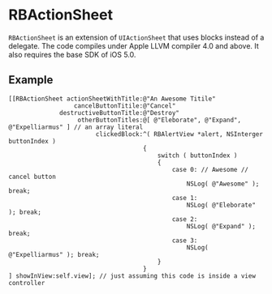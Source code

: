 # RBActionSheet

`RBActionSheet` is an extension of `UIActionSheet` that uses blocks instead of a delegate.
The code compiles under Apple LLVM compiler 4.0 and above. It also requires the base SDK of iOS 5.0.

## Example

```objc
[[RBActionSheet actionSheetWithTitle:@"An Awesome Titile"
                  cancelButtonTitile:@"Cancel"
              destructiveButtonTitle:@"Destroy"
                   otherButtonTitles:@[ @"Eleborate", @"Expand", @"Expelliarmus" ] // an array literal
                        clickedBlock:^( RBAlertView *alert, NSInterger buttonIndex )
									 {
										 switch ( buttonIndex )
										 {
											 case 0: // Awesome // cancel button
												 NSLog( @"Awesome" ); break;
											 case 1:
												 NSLog( @"Eleborate" ); break;
											 case 2:
												 NSLog( @"Expand" ); break;
											 case 3:
												 NSLog( @"Expelliarmus" ); break;
										 }
									 }
] showInView:self.view]; // just assuming this code is inside a view controller
```